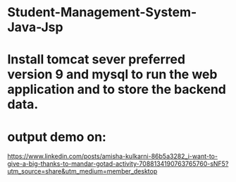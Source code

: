 # Student-Management-System-Java-Jsp
# Install tomcat sever preferred version 9 and mysql to run the web application and to store the backend data.
# output demo on:
https://www.linkedin.com/posts/amisha-kulkarni-86b5a3282_i-want-to-give-a-big-thanks-to-mandar-gotad-activity-7088134190763765760-sNF5?utm_source=share&utm_medium=member_desktop
